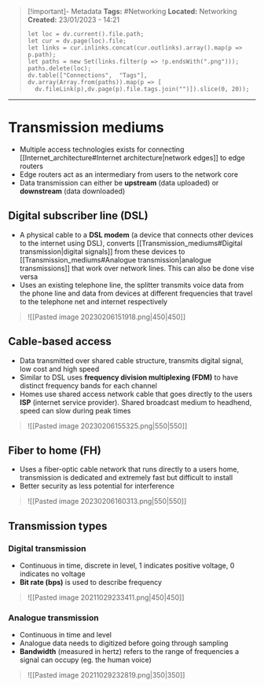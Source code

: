 > [!important]- Metadata
> **Tags:** #Networking 
> **Located:** Networking
> **Created:** 23/01/2023 - 14:21
> ```dataviewjs
>let loc = dv.current().file.path;
>let cur = dv.page(loc).file;
>let links = cur.inlinks.concat(cur.outlinks).array().map(p => p.path);
>let paths = new Set(links.filter(p => !p.endsWith(".png")));
>paths.delete(loc);
>dv.table(["Connections",  "Tags"], dv.array(Array.from(paths)).map(p => [
>   dv.fileLink(p),dv.page(p).file.tags.join("")]).slice(0, 20));
> ```

___
# Transmission mediums
- Multiple access technologies exists for connecting [[Internet_architecture#Internet architecture|network edges]] to edge routers 
- Edge routers act as an intermediary from users to the network core 
- Data transmission can either be **upstream** (data uploaded) or **downstream** (data downloaded)


## Digital subscriber line (DSL)
- A physical cable to a **DSL modem** (a device that connects other devices to the internet using DSL), converts [[Transmission_mediums#Digital transmission|digital signals]] from these devices to [[Transmission_mediums#Analogue transmission|analogue transmissions]] that work over network lines. This can also be done vise versa 
- Uses an existing telephone line, the splitter transmits voice data from the phone line and data from devices at different frequencies that travel to the telephone net and internet respectively

> ![[Pasted image 20230206151918.png|450|450]]

## Cable-based access
- Data transmitted over shared cable structure, transmits digital signal, low cost and high speed
- Similar to DSL uses **frequency division multiplexing (FDM)** to have distinct frequency bands for each channel
- Homes use shared access network cable that goes directly to the users **ISP** (internet service provider). Shared broadcast medium to headhend, speed can slow during peak times

> ![[Pasted image 20230206155325.png|550|550]]

## Fiber to home (FH)
- Uses a fiber-optic cable network that runs directly to a users home, transmission is dedicated and extremely fast but difficult to install
- Better security as less potential for interference 

> ![[Pasted image 20230206160313.png|550|550]]
## Transmission types
### Digital transmission
- Continuous in time, discrete in level, 1 indicates positive voltage, 0 indicates no voltage
- **Bit rate (bps)** is used to describe frequency

> ![[Pasted image 20211029233411.png|450|450]]

### Analogue transmission
- Continuous in time and level 
- Analogue data needs to digitized before going through sampling
- **Bandwidth** (measured in hertz) refers to the range of frequencies a signal can occupy (eg. the human voice)

> ![[Pasted image 20211029232819.png|350|350]]
